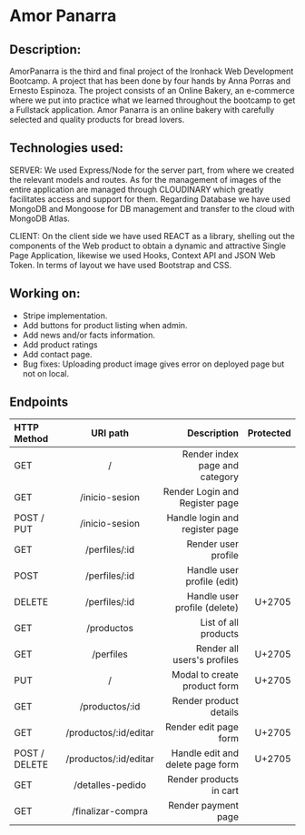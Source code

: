 # Amor Panarra

## Description:

AmorPanarra is the third and final project of the Ironhack Web Development Bootcamp. A project that has been done by four hands by Anna Porras and Ernesto Espinoza. The project consists of an Online Bakery, an e-commerce where we put into practice what we learned throughout the bootcamp to get a Fullstack application. Amor Panarra is an online bakery with carefully selected and quality products for bread lovers.

## Technologies used:
SERVER: We used Express/Node for the server part, from where we created the relevant models and routes.
As for the management of images of the entire application are managed through CLOUDINARY which greatly facilitates access and support for them.
Regarding Database we have used MongoDB and Mongoose for DB management and transfer to the cloud with MongoDB Atlas.

CLIENT: On the client side we have used REACT as a library, shelling out the components of the Web product to obtain a dynamic and attractive Single Page Application, likewise we used Hooks, Context API and JSON Web Token.
In terms of layout we have used Bootstrap and CSS.

## Working on:
- Stripe implementation.
- Add buttons for product listing when admin.
- Add news and/or facts information.
- Add product ratings
- Add contact page.
- Bug fixes: Uploading product image gives error on deployed page but not on local.


## Endpoints

| HTTP Method | URI path            | Description      |      Protected |
| :---         |   :---:            |          ---:    |           ---: |
| GET          | /                  | Render index page and category   |          |
| GET          | /inicio-sesion     | Render Login and Register page                          |    |
| POST / PUT   | /inicio-sesion     | Handle login and register page   |    |
| GET          | /perfiles/:id      | Render user profile                        |    |
| POST         | /perfiles/:id      | Handle user profile (edit)    |    |
| DELETE       | /perfiles/:id      | Handle user profile (delete)    |  U+2705  |
| GET          | /productos         | List of all products  |    |
| GET          | /perfiles          | Render all users's profiles  | U+2705   |
| PUT          | /                  | Modal to create product form | U+2705   |
| GET          | /productos/:id     | Render product details   |  |
| GET          | /productos/:id/editar   | Render edit page form   |  U+2705  |
| POST / DELETE | /productos/:id/editar   | Handle edit and delete page form   |  U+2705  |
| GET       | /detalles-pedido   | Render products in cart    |    |
| GET       | /finalizar-compra  | Render payment page    |    |
